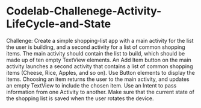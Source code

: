 # Codelab-Challenege-Activity-LifeCycle-and-State
Challenge: Create a simple shopping-list app with a main activity for the list the user is building, and a second activity for a list of common shopping items.  The main activity should contain the list to build, which should be made up of ten empty TextView elements. An Add Item button on the main activity launches a second activity that contains a list of common shopping items (Cheese, Rice, Apples, and so on). Use Button elements to display the items. Choosing an item returns the user to the main activity, and updates an empty TextView to include the chosen item. Use an Intent to pass information from one Activity to another. Make sure that the current state of the shopping list is saved when the user rotates the device.
